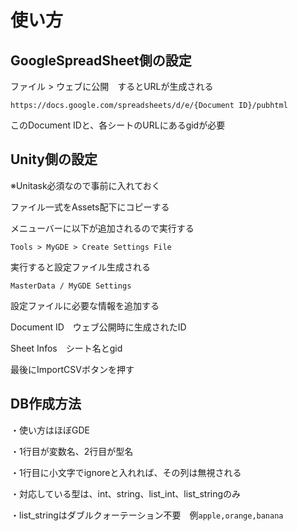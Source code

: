 # 使い方

## GoogleSpreadSheet側の設定

ファイル > ウェブに公開　するとURLが生成される

```
https://docs.google.com/spreadsheets/d/e/{Document ID}/pubhtml
```

このDocument IDと、各シートのURLにあるgidが必要

## Unity側の設定

※Unitask必須なので事前に入れておく

ファイル一式をAssets配下にコピーする

メニューバーに以下が追加されるので実行する

`Tools > MyGDE > Create Settings File`

実行すると設定ファイル生成される

`MasterData / MyGDE Settings`

設定ファイルに必要な情報を追加する

Document ID　ウェブ公開時に生成されたID

Sheet Infos　シート名とgid

最後にImportCSVボタンを押す

## DB作成方法

・使い方はほぼGDE

・1行目が変数名、2行目が型名

・1行目に小文字でignoreと入れれば、その列は無視される

・対応している型は、int、string、list_int、list_stringのみ

・list_stringはダブルクォーテーション不要　例`apple,orange,banana`
